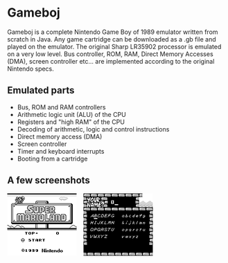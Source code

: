 # Gameboj

Gameboj is a complete Nintendo Game Boy of 1989 emulator written from scratch in Java.
Any game cartridge can be downloaded as a .gb file and played on the emulator. The
original Sharp LR35902 processor is emulated on a very low level. Bus controller, ROM, RAM,
Direct Memory Accesses (DMA), screen controller etc... are implemented according to the
original Nintendo specs.

## Emulated parts

* Bus, ROM and RAM controllers
* Arithmetic logic unit (ALU) of the CPU
* Registers and "high RAM" of the CPU
* Decoding of arithmetic, logic and control instructions
* Direct memory access (DMA)
* Screen controller
* Timer and keyboard interrupts
* Booting from a cartridge

## A few screenshots
![super mario land](screenshot.png "Super Mario Land") &nbsp;&nbsp; ![sample](gb.png "Sample")
